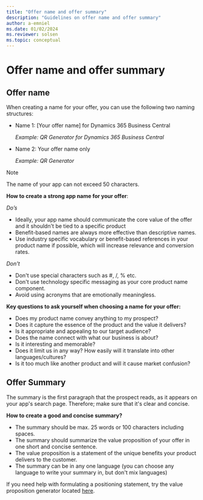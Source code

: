```yaml
---
title: "Offer name and offer summary"
description: "Guidelines on offer name and offer summary"
author: a-emniel
ms.date: 01/02/2024
ms.reviewer: solsen
ms.topic: conceptual
---
```


# Offer name and offer summary


## Offer name

When creating a name for your offer, you can use the following two naming structures:

- Name 1: [Your offer name] for Dynamics 365 Business Central 

    *Example: QR Generator for Dynamics 365 Business Central*

- Name 2: Your offer name only 

    *Example: QR Generator*  

> [!NOTE]  
> The name of your app can not exceed 50 characters.

**How to create a strong app name for your offer**:

*Do’s*
- Ideally, your app name should communicate the core value of the offer and it shouldn't be tied to a specific product 
- Benefit-based names are always more effective than descriptive names. 
- Use industry specific vocabulary or benefit-based references in your product name if possible, which will increase relevance and conversion rates.

*Don't*
- Don't use special characters such as #, /, % etc. 
- Don't use technology specific messaging as your core product name component.
- Avoid using acronyms that are emotionally meaningless.


**Key questions to ask yourself when choosing a name for your offer:**
- Does my product name convey anything to my prospect? 
- Does it capture the essence of the product and the value it delivers?
- Is it appropriate and appealing to our target audience? 
- Does the name connect with what our business is about?
- Is it interesting and memorable?
- Does it limit us in any way? How easily will it translate into other languages/cultures?
- Is it too much like another product and will it cause market confusion?


## Offer Summary
 The summary is the first paragraph that the prospect reads, as it appears on your app's search page. Therefore; make sure that it's clear and concise.

**How to create a good and concise summary?** 
- The summary should be max. 25 words or 100 characters including spaces.
- The summary should summarize the value proposition of your offer in one short and concise sentence.
- The value proposition is a statement of the unique benefits your product delivers to the customer. 
- The summary can be in any one language (you can choose any language to write your summary in, but don't mix languages) 


If you need help with formulating a positioning statement, try the value proposition generator located [here](https://neuralimpact.ca/valueproposition).
